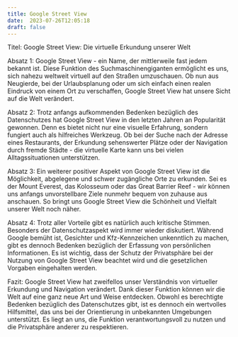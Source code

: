 ```yaml
---
title: Google Street View
date:  2023-07-26T12:05:18
draft: false
---
```


Titel: Google Street View: Die virtuelle Erkundung unserer Welt

Absatz 1:
Google Street View - ein Name, der mittlerweile fast jedem bekannt ist. Diese Funktion des Suchmaschinengiganten ermöglicht es uns, sich nahezu weltweit virtuell auf den Straßen umzuschauen. Ob nun aus Neugierde, bei der Urlaubsplanung oder um sich einfach einen realen Eindruck von einem Ort zu verschaffen, Google Street View hat unsere Sicht auf die Welt verändert.

Absatz 2:
Trotz anfangs aufkommenden Bedenken bezüglich des Datenschutzes hat Google Street View in den letzten Jahren an Popularität gewonnen. Denn es bietet nicht nur eine visuelle Erfahrung, sondern fungiert auch als hilfreiches Werkzeug. Ob bei der Suche nach der Adresse eines Restaurants, der Erkundung sehenswerter Plätze oder der Navigation durch fremde Städte - die virtuelle Karte kann uns bei vielen Alltagssituationen unterstützen.

Absatz 3:
Ein weiterer positiver Aspekt von Google Street View ist die Möglichkeit, abgelegene und schwer zugängliche Orte zu erkunden. Sei es der Mount Everest, das Kolosseum oder das Great Barrier Reef - wir können uns anfangs unvorstellbare Ziele nunmehr bequem von zuhause aus anschauen. So bringt uns Google Street View die Schönheit und Vielfalt unserer Welt noch näher.

Absatz 4:
Trotz aller Vorteile gibt es natürlich auch kritische Stimmen. Besonders der Datenschutzaspekt wird immer wieder diskutiert. Während Google bemüht ist, Gesichter und Kfz-Kennzeichen unkenntlich zu machen, gibt es dennoch Bedenken bezüglich der Erfassung von persönlichen Informationen. Es ist wichtig, dass der Schutz der Privatsphäre bei der Nutzung von Google Street View beachtet wird und die gesetzlichen Vorgaben eingehalten werden.

Fazit:
Google Street View hat zweifellos unser Verständnis von virtueller Erkundung und Navigation verändert. Dank dieser Funktion können wir die Welt auf eine ganz neue Art und Weise entdecken. Obwohl es berechtigte Bedenken bezüglich des Datenschutzes gibt, ist es dennoch ein wertvolles Hilfsmittel, das uns bei der Orientierung in unbekannten Umgebungen unterstützt. Es liegt an uns, die Funktion verantwortungsvoll zu nutzen und die Privatsphäre anderer zu respektieren.